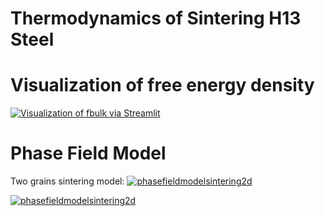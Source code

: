 # Thermodynamics of Sintering H13 Steel

# Visualization of free energy density
[![Visualization of fbulk via Streamlit](https://static.streamlit.io/badges/streamlit_badge_black_white.svg)](https://freeenergydensity.streamlit.app/)


# Phase Field Model

Two grains sintering model:
[![phasefieldmodelsintering2d](https://img.shields.io/badge/twograinsmodel-streamlit-red)](https://sintering-2dphasefieldmethod.streamlit.app/)

[![phasefieldmodelsintering2d](https://img.shields.io/badge/twograinsmodelscaledunits-streamlit-red)](https://sintering-2dphasefieldmethod-scaledunits.streamlit.app/)

